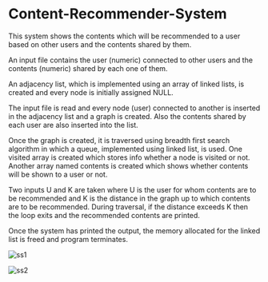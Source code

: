 # Content-Recommender-System 
This system shows the contents which will be recommended to a user based on other users and the contents shared by them.

An input file contains the user (numeric) connected to other users and the contents (numeric) shared by each one of them.

An adjacency list, which is implemented using an array of linked lists, is created and every node is initially assigned NULL.

The input file is read and every node (user) connected to another is inserted in the adjacency list and a graph is created.
Also the contents shared by each user are also inserted into the list.

Once the graph is created, it is traversed using breadth first search algorithm in which a queue, implemented using linked list, is used.
One visited array is created which stores info whether a node is visited or not.  
Another array named contents is created which shows whether contents will be shown to a user or not.

Two inputs U and K are taken where U is the user for whom contents are to be recommended and K is the distance in the graph up to which contents are to be recommended.
During traversal, if the distance exceeds K then the loop exits and the recommended contents are printed.

Once the system has printed the output, the memory allocated for the linked list is freed and program terminates.


![ss1](https://user-images.githubusercontent.com/50799286/125319333-4b9ade80-e358-11eb-9be6-8f4ded7d9be0.jpg)


![ss2](https://user-images.githubusercontent.com/50799286/125319035-09719d00-e358-11eb-8c76-400f9900272b.jpg)
